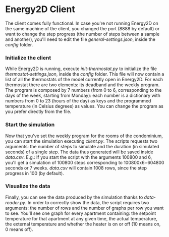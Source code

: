 # Energy2D Client

The client comes fully functional. In case you're not running Energy2D on the same machine of the client, you changed the port (8888 by default) or want to change the step progress (the number of steps between a sample and another), you'll need to edit the file _general-settings.json_, inside the _config_ folder.

### Initialize the client

While Energy2D is running, execute _init-thermostat.py_ to initialize the file _thermostat-settings.json_, inside the _config_ folder. This file will now contain a list of all the thermostats of the model currently open in Energy2D. For each thermostat there are two elements: its deadband and the weekly program. The program is composed by 7 numbers (from 0 to 6, corresponding to the days of the week, starting from Monday): each number is a dictionary with numbers from 0 to 23 (hours of the day) as keys and the programmed temperature (in Celsius degrees) as values. You can change the program as you prefer directly from the file.

### Start the simulation

Now that you've set the weekly program for the rooms of the condominium, you can start the simulation executing _client.py_. The scripts requests two arguments: the number of steps to simulate and the duration (in simulated seconds) of a single step. The data thus generated will be saved inside _data.csv_.
E.g.: If you start the script with the arguments 100800 and 6, you'll get a simulation of 100800 steps corresponding to 100800x6=604800 seconds or 7 weeks. _data.csv_ will contain 1008 rows, since the step progress in 100 (by default).

### Visualize the data

Finally, you can see the data produced by the simulation thanks to _data-reader.py_. In order to correctly show the data, the script requires two arguments: the number of rows and the number of graphs per row you want to see.
You'll see one graph for every apartment containing: the setpoint temperature for that apartment at any given time, the actual temperature, the external temperature and whether the heater is on or off (10 means on, 0 means off).
